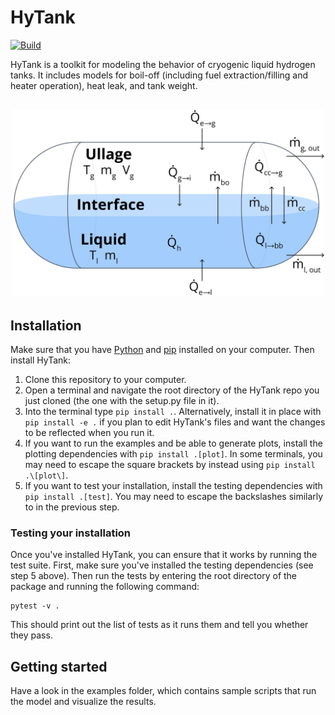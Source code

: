 # HyTank

[![Build](https://github.com/eytanadler/HyTank/actions/workflows/hytank.yaml/badge.svg?branch=main)](https://github.com/eytanadler/HyTank/actions/workflows/hytank.yaml)

HyTank is a toolkit for modeling the behavior of cryogenic liquid hydrogen tanks.
It includes models for boil-off (including fuel extraction/filling and heater operation), heat leak, and tank weight.

<h2 align="center">
    <img src="https://raw.githubusercontent.com/eytanadler/HyTank/main/.github/tank_diagram.png" width="500" />
</h2>

## Installation

Make sure that you have [Python](https://www.python.org/) and [pip](https://pip.pypa.io/en/stable/) installed on your computer.
Then install HyTank:

1. Clone this repository to your computer.
2. Open a terminal and navigate the root directory of the HyTank repo you just cloned (the one with the setup.py file in it).
3. Into the terminal type `pip install .`. Alternatively, install it in place with `pip install -e .` if you plan to edit HyTank's files and want the changes to be reflected when you run it.
4. If you want to run the examples and be able to generate plots, install the plotting dependencies with `pip install .[plot]`. In some terminals, you may need to escape the square brackets by instead using `pip install .\[plot\]`.
5. If you want to test your installation, install the testing dependencies with `pip install .[test]`. You may need to escape the backslashes similarly to in the previous step.

### Testing your installation

Once you've installed HyTank, you can ensure that it works by running the test suite.
First, make sure you've installed the testing dependencies (see step 5 above).
Then run the tests by entering the root directory of the package and running the following command:
```
pytest -v .
```
This should print out the list of tests as it runs them and tell you whether they pass.

## Getting started

Have a look in the examples folder, which contains sample scripts that run the model and visualize the results.
